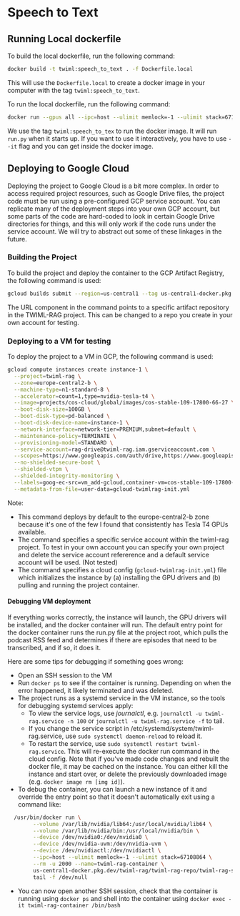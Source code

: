 # Speech to Text

## Running Local dockerfile

To build the local dockerfile, run the following command:

```bash
docker build -t twiml:speech_to_text . -f Dockerfile.local
```

This will use the `Dockerfile.local` to create a docker image in your computer with the tag `twiml:speech_to_text`.

To run the local dockerfile, run the following command:

```bash
docker run --gpus all --ipc=host --ulimit memlock=-1 --ulimit stack=67108864 twiml:speech_to_text
```

We use the tag `twiml:speech_to_tex` to run the docker image. It will run `run.py` when it starts up. If you want to use it interactively, you have to use `--it` flag and you can get inside the docker image.

## Deploying to Google Cloud

Deploying the project to Google Cloud is a bit more complex. In order to access required project resources, such as Google Drive files, the project code must be run using a pre-configured GCP service account. You can replicate many of the deployment steps into your own GCP account, but some parts of the code are hard-coded to look in certain Google Drive directories for things, and this will only work if the code runs under the service account. We will try to abstract out some of these linkages in the future.

### Building the Project

To build the project and deploy the container to the GCP Artifact Registry, the following command is used:

```bash
gcloud builds submit --region=us-central1 --tag us-central1-docker.pkg.dev/twiml-rag/twiml-rag-repo/twiml-rag-stt-image:nvcr-base-no-preload
```

The URL component in the command points to a specific artifact repository in the TWIML-RAG project. This can be changed to a repo you create in your own account for testing.

### Deploying to a VM for testing

To deploy the project to a VM in GCP, the following command is used:

```bash
gcloud compute instances create instance-1 \
  --project=twiml-rag \
  --zone=europe-central2-b \
  --machine-type=n1-standard-8 \
  --accelerator=count=1,type=nvidia-tesla-t4 \
  --image=projects/cos-cloud/global/images/cos-stable-109-17800-66-27 \
  --boot-disk-size=100GB \
  --boot-disk-type=pd-balanced \
  --boot-disk-device-name=instance-1 \
  --network-interface=network-tier=PREMIUM,subnet=default \
  --maintenance-policy=TERMINATE \
  --provisioning-model=STANDARD \
  --service-account=rag-drive@twiml-rag.iam.gserviceaccount.com \
  --scopes=https://www.googleapis.com/auth/drive,https://www.googleapis.com/auth/cloud-platform \
  --no-shielded-secure-boot \
  --shielded-vtpm \
  --shielded-integrity-monitoring \
  --labels=goog-ec-src=vm_add-gcloud,container-vm=cos-stable-109-17800-66-27 \
  --metadata-from-file=user-data=gcloud-twimlrag-init.yml
  ```

  Note:
  - This command deploys by default to the europe-central2-b zone because it's one of the few I found that consistently has Tesla T4 GPUs available.
  - The command specifies a specific service account within the twiml-rag project. To test in your own account you can specify your own project and delete the service account refererence and a default service account will be used. (Not tested)
  - The command specifies a cloud config (`gcloud-twimlrag-init.yml`) file which initializes the instance by (a) installing the GPU drivers and (b) pulling and running the project container. 

#### Debugging VM deployment

If everything works correctly, the instance will launch, the GPU drivers will be installed, and the docker container will run. The default entry point for the docker container runs the run.py file at the project root, which pulls the podcast RSS feed and determines if there are episodes that need to be transcribed, and if so, it does it.

Here are some tips for debugging if something goes wrong:

- Open an SSH session to the VM
- Run `docker ps` to see if the container is running. Depending on when the error happened, it likely terminated and was deleted.
- The project runs as a systemd service in the VM instance, so the tools for debugging systemd services apply:
  - To view the service logs, use *journalctl*, e.g. `journalctl -u twiml-rag.service -n 100` or `journalctl -u twiml-rag.service -f` to tail.
  - If you change the service script in /etc/systemd/system/twiml-rag.service, use `sudo systemctl daemon-reload` to reload it.
  - To restart the service, use `sudo systemctl restart twiml-rag.service`. This will re-execute the docker run command in the cloud config. Note that if you've made code changes and rebuilt the docker file, it may be cached on the instance. You can either kill the instance and start over, or delete the previously downloaded image (e.g. `docker image rm [img id]`).
- To debug the container, you can launch a new instance of it and override the entry point so that it doesn't automatically exit using a command like:
```bash
  /usr/bin/docker run \
        --volume /var/lib/nvidia/lib64:/usr/local/nvidia/lib64 \
        --volume /var/lib/nvidia/bin:/usr/local/nvidia/bin \
        --device /dev/nvidia0:/dev/nvidia0 \
        --device /dev/nvidia-uvm:/dev/nvidia-uvm \
        --device /dev/nvidiactl:/dev/nvidiactl \
        --ipc=host --ulimit memlock=-1 --ulimit stack=67108864 \
        --rm -u 2000 --name=twiml-rag-container \
        us-central1-docker.pkg.dev/twiml-rag/twiml-rag-repo/twiml-rag-stt-image:nvcr-base-no-preload \
        tail -f /dev/null
```
  - You can now open another SSH session, check that the container is running using `docker ps` and shell into the container using `docker exec -it twiml-rag-container /bin/bash`



